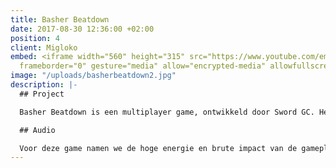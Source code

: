 ```yaml
---
title: Basher Beatdown
date: 2017-08-30 12:36:00 +02:00
position: 4
client: Migloko
embed: <iframe width="560" height="315" src="https://www.youtube.com/embed/W_mZdIBP8Lg?rel=0&amp;showinfo=0"
  frameborder="0" gesture="media" allow="encrypted-media" allowfullscreen></iframe>
image: "/uploads/basherbeatdown2.jpg"
description: |-
  ## Project

  Basher Beatdown is een multiplayer game, ontwikkeld door Sword GC. Het spel is beschikbaar op Air Console, en verschijnt binnenkort op Steam.

  ## Audio

  Voor deze game namen we de hoge energie en brute impact van de gameplay als inspiratie voor de vijf electronische muziektracks die we produceerden voor het menu en de verschillende levels. We creëerden meer dan 130 geluidseffecten, en namen een stemacteur op om de karakters een eigen persoonlijkheid te geven.
---
```


